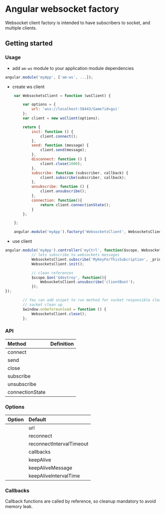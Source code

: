 Angular websocket factory
=========================

Websocket client factory is intended to have subscribers to socket, and multiple clients.

## Getting started

### Usage

- add `am-ws` module to your application module dependencies

```javascript
angular.module('myApp', ['am-ws', ...]);
```

- create ws client
    
```javascript
    var WebsocketsClient = function (wsClient) {

        var options = {
            url: 'wss://localhost:58443/Game?id=gui'
        };
        var client = new wsClient(options);

        return {
            init: function () {
                client.connect();
            },
            send: function (message) {
                client.send(message);
            },
            disconnect: function () {
                client.close(1000);
            },
            subscribe: function (subscriber, callback) {
                client.subscribe(subscriber, callback);
            },
            unsubscribe: function () {
                client.unsubscribe();
            },
            connection: function(){
                return client.connectionState();
            }
        };

    };

    angular.module('myApp').factory('WebsocketsClient', WebsocketsClient);
```    

- use client

```javascript
angular.module('myApp').controller('myCtrl', function($scope, WebsocketsClient, $log){
            // lets subscribe to websockets messages
            WebsocketsClient.subscribe('MyKeyForThisSubcription', _printerCallback);
            WebsocketsClient.init();

            // clean references
            $scope.$on('$destroy', function(){
                WebsocketsClient.unsubscribe('clientBoot');
            });
});
```
```javascript
        // You can add snipet to run method for socket responsible cleanup
        // socket clean up
        $window.onbeforeunload = function () {
            WebsocketsClient.close();
        };
```
  
### API

| Method        | Definition    | 
| :----------- |:-------------:| 
| connect       |               | 
| send          |               | 
| close         |               | 
| subscribe     |               | 
| unsubscribe   |               | 
| connectionState   |               | 

### Options

| Option | Default |
|:------|:--------|
            |url| null|
            |reconnect| true|
            |reconnectIntervalTimeout| 5000|
            |callbacks| {}|
            |keepAlive| false|
            |keepAliveMessage| '{ping:true}'|
            |keepAliveIntervalTime| 10000|

### Callbacks
Callback functions are called by reference, so cleanup mandatory to avoid memory leak.